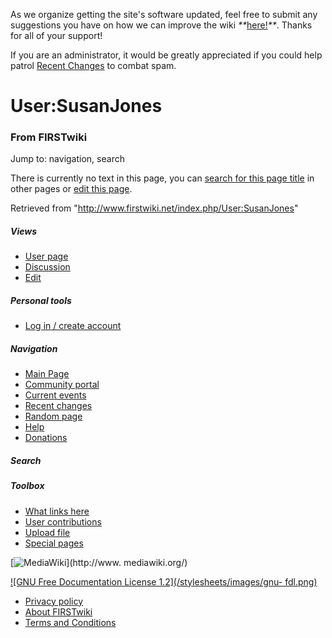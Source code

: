 As we organize getting the site's software updated, feel free to submit any
suggestions you have on how we can improve the wiki
_**_[here!](/index.php/User:Hallry/Suggestions "User:Hallry/Suggestions"
)_**_. Thanks for all of your support!

If you are an administrator, it would be greatly appreciated if you could help
patrol [Recent Changes](/index.php/Special:Recentchanges
"Special:Recentchanges" ) to combat spam.

# User:SusanJones

### From FIRSTwiki

Jump to: navigation, search

There is currently no text in this page, you can [search for this page
title](/index.php/Special:Search/SusanJones "Special:Search/SusanJones" ) in
other pages or [edit this
page](http://www.firstwiki.net/index.php?title=User:SusanJones&action=edit
"http://www.firstwiki.net/index.php?title=User:SusanJones&action=edit" ).

Retrieved from "<http://www.firstwiki.net/index.php/User:SusanJones>"

##### Views

  * [User page](/index.php?title=User:SusanJones&action=edit)
  * [Discussion](/index.php?title=User_talk:SusanJones&action=edit)
  * [Edit](/index.php?title=User:SusanJones&action=edit)

##### Personal tools

  * [Log in / create account](/index.php?title=Special:Userlogin&returnto=User:SusanJones)

[](/index.php/Main_Page "Main Page" )

##### Navigation

  * [Main Page](/index.php/Main_Page)
  * [Community portal](/index.php/FIRSTwiki:Community_portal)
  * [Current events](/index.php/Current_events)
  * [Recent changes](/index.php/Special:Recentchanges)
  * [Random page](/index.php/Special:Random)
  * [Help](/index.php/FIRSTwiki:Help)
  * [Donations](/index.php/FIRSTwiki:Site_support)

##### Search



##### Toolbox

  * [What links here](/index.php/Special:Whatlinkshere/User:SusanJones)
  * [User contributions](/index.php/Special:Contributions/SusanJones)
  * [Upload file](/index.php/Special:Upload)
  * [Special pages](/index.php/Special:Specialpages)

[![MediaWiki](/skins/common/images/poweredby_mediawiki_88x31.png)](http://www.
mediawiki.org/)

[![GNU Free Documentation License 1.2](/stylesheets/images/gnu-
fdl.png)](http://www.gnu.org/copyleft/fdl.html)

  * [Privacy policy](/index.php/FIRSTwiki:Privacy_policy "FIRSTwiki:Privacy policy" )
  * [About FIRSTwiki](/index.php/FIRSTwiki:About "FIRSTwiki:About" )
  * [Terms and Conditions](/index.php/FIRSTwiki:Terms_and_conditions "FIRSTwiki:Terms and conditions" )

